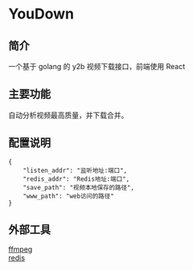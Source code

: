 # YouDown

## 简介
一个基于 golang 的 y2b 视频下载接口，前端使用 React

## 主要功能
自动分析视频最高质量，并下载合并。

## 配置说明

```golang
{
    "listen_addr": "监听地址:端口",
    "redis_addr": "Redis地址:端口",
    "save_path": "视频本地保存的路径",
    "www_path": "web访问的路径"
}
```

## 外部工具

[ffmpeg](http://ffmpeg.org/download.html)  
[redis](https://redis.io/)
